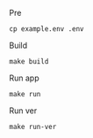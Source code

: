 Pre
```
cp example.env .env
```
Build
```
make build
```
Run app
```
make run
```
Run ver
```
make run-ver
```